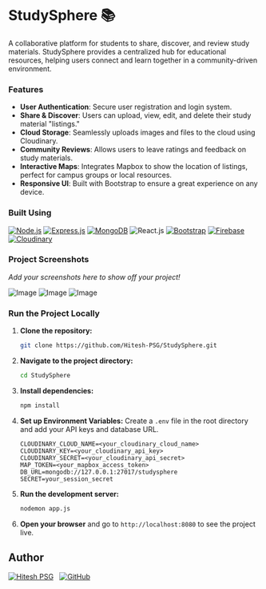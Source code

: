 # StudySphere 📚

A collaborative platform for students to share, discover, and review study materials. StudySphere provides a centralized hub for educational resources, helping users connect and learn together in a community-driven environment.

### Features
- **User Authentication**: Secure user registration and login system.
- **Share & Discover**: Users can upload, view, edit, and delete their study material "listings."
- **Cloud Storage**: Seamlessly uploads images and files to the cloud using Cloudinary.
- **Community Reviews**: Allows users to leave ratings and feedback on study materials.
- **Interactive Maps**: Integrates Mapbox to show the location of listings, perfect for campus groups or local resources.
- **Responsive UI**: Built with Bootstrap to ensure a great experience on any device.

### Built Using
[![Node.js](https://img.shields.io/badge/node.js-%23339933.svg?&style=for-the-badge&logo=node.js&logoColor=white)](https://nodejs.org/)
[![Express.js](https://img.shields.io/badge/express.js-%23404d59.svg?&style=for-the-badge&logo=express&logoColor=white)](https://expressjs.com/)
[![MongoDB](https://img.shields.io/badge/MongoDB-4EA94B.svg?style=for-the-badge&logo=mongodb&logoColor=white)](https://www.mongodb.com/)
![React.js](https://img.shields.io/badge/EJS-A91E50.svg?style=for-the-badge&logo=ejs&logoColor=white)
[![Bootstrap](https://img.shields.io/badge/bootstrap-%237952B3.svg?&style=for-the-badge&logo=bootstrap&logoColor=white)](https://getbootstrap.com)
[![Firebase](https://img.shields.io/badge/passport.js-34E27A.svg?style=for-the-badge&logo=passport&logoColor=white)](http://www.passportjs.org/)
[![Cloudinary](https://img.shields.io/badge/Cloudinary-3448C5.svg?style=for-the-badge&logo=Cloudinary&logoColor=white)](https://cloudinary.com/)

### Project Screenshots
_Add your screenshots here to show off your project!_

![Image](https://link-to-your-screenshot-1.png)
![Image](https://link-to-your-screenshot-2.png)
![Image](https://link-to-your-screenshot-3.png)


### Run the Project Locally

1. **Clone the repository:**
    ```bash
    git clone https://github.com/Hitesh-PSG/StudySphere.git
    ```
2. **Navigate to the project directory:**
    ```bash
    cd StudySphere
    ```
3. **Install dependencies:**
    ```bash
    npm install
    ```
4. **Set up Environment Variables:**
   Create a `.env` file in the root directory and add your API keys and database URL.
    ```env
    CLOUDINARY_CLOUD_NAME=<your_cloudinary_cloud_name>
    CLOUDINARY_KEY=<your_cloudinary_api_key>
    CLOUDINARY_SECRET=<your_cloudinary_api_secret>
    MAP_TOKEN=<your_mapbox_access_token>
    DB_URL=mongodb://127.0.0.1:27017/studysphere
    SECRET=your_session_secret
    ```
5. **Run the development server:**
    ```bash
    nodemon app.js
    ```
6. **Open your browser** and go to `http://localhost:8080` to see the project live.


## Author
[![Hitesh PSG](https://img.shields.io/badge/Hitesh_PSG-%230077B5.svg?style=for-the-badge&logo=linkedin&logoColor=white)](https://www.linkedin.com/in/hitesh-p-aa55662a3)
 
[![GitHub](https://img.shields.io/badge/GitHub-181717.svg?style=for-the-badge&logo=github&logoColor=white)](https://github.com/Hitesh-PSG)
